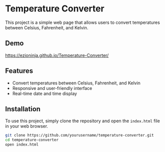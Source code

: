 # Temperature Converter

This project is a simple web page that allows users to convert temperatures between Celsius, Fahrenheit, and Kelvin.

## Demo

https://ezioninja.github.io/Temperature-Converter/

## Features

- Convert temperatures between Celsius, Fahrenheit, and Kelvin
- Responsive and user-friendly interface
- Real-time date and time display

## Installation

To use this project, simply clone the repository and open the `index.html` file in your web browser.

```bash
git clone https://github.com/yourusername/temperature-converter.git
cd temperature-converter
open index.html
